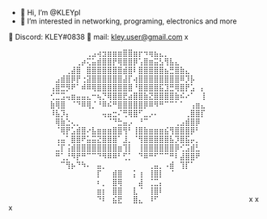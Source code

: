- 👋 Hi, I’m @KLEYpl
- 👀 I’m interested in networking, programing, electronics and more

📱  Discord: KLEY#0838
📧 mail: kley.user@gmail.com
x

⠀⠀⠀⠀⠀⠀⠀⠀⠀⠀⠀⠀⠀⠀⠀⢀⣠⢴⣲⣶⣶⣶⣿⣿⣶⡖⠲⢶⣦⣄⡀⠀⠀⠀⠀⠀⠀⠀⠀⠀⠀⠀⠀⠀⠀⠀
⠀⠀⠀⠀⠀⠀⠀⠀⠀⠀⠀⠀⠀⢀⡴⢍⣥⣾⣿⣿⡟⢿⣿⣿⡿⢡⣿⣶⣭⣣⢻⣧⣄⠀⠀⠀⠀⠀⠀⠀⠀⠀⠀⠀⠀⠀
⠀⠀⠀⠀⠀⠀⠀⠀⠀⠀⠀⢀⣼⣿⠀⣿⣿⣿⣿⣿⣿⣿⣾⣿⠇⣿⣿⣿⣿⣿⣦⣛⣿⣷⣄⠀⠀⠀⠀⠀⠀⠀⠀⠀⠀⠀
⠀⠀⠀⠀⠀⠀⠀⠀⠀⣠⣾⣿⡿⡟⢐⣽⣿⣿⣿⣿⣿⣿⣼⡏⢴⣿⣿⣿⣿⣿⣿⣿⣿⠿⡹⡧⠀⠀⠀⠀⠀⠀⠀⠀⠀⠀
⠀⠀⠀⠀⠀⠀⠀⠀⢠⣿⣛⡻⠟⠁⠾⠿⢿⣿⣿⣿⣿⣿⣿⣿⠘⣿⣿⣿⣿⣯⣹⣛⢿⣿⡟⣡⠀⡄⠀⠀⠀⠀⠀⠀⠀⠀
⠀⠀⠀⠀⠀⠀⠀⠀⢊⣉⣩⢤⣶⣤⣤⣄⠒⢦⡙⢿⣿⣿⣟⣴⣿⣿⣷⣝⣿⣿⣿⣿⣷⠮⠔⠁⠀⢸⠀⠀⠀⠀⠀⠀⠀⠀
⠀⠀⠀⠀⠀⠀⠀⠀⣷⢿⣿⠀⠈⠙⠿⢿⡈⠘⠿⠮⠛⣿⣿⣿⣿⣿⡿⠿⠻⠛⠉⠉⠁⠁⠀⢠⣶⣄⠀⠀⠀⠀⠀⠀⠀⠀
⠀⠀⠀⠀⠀⠀⠀⠀⠸⣧⡹⡄⠀⠀⠀⠀⠀⠀⢤⣤⣒⠌⢛⢿⣿⠋⣀⡠⠄⠀⠀⠀⠀⠀⢀⣿⣿⡏⠀⠀⠀⠀⠀⠀⠀⠀
⠀⠀⠀⠀⠀⠀⠀⠀⠀⢿⣷⣑⢄⡀⠀⠀⠀⠀⠀⠈⠙⣓⣤⡠⠀⠘⠉⠀⠀⠀⠀⠀⢀⣠⣾⣿⡿⠀⠀⠀⠀⠀⠀⠀⠀⠀
⠀⠀⠀⠀⠀⠀⠀⠀⠀⠈⢿⡟⣡⣾⣿⠔⣧⣶⣶⣶⣿⣿⢻⠃⢸⣿⣷⣶⣶⣶⣮⢻⣿⣿⣿⡿⠃⠀⠀⠀⠀⠀⠀⠀⠀⠀
⠀⠀⠀⠀⠀⠀⠀⠀⠀⢠⣤⠁⣿⣿⠟⣥⣭⣝⣿⣿⣿⠁⣸⡀⠈⢻⣿⣿⣿⣿⣿⣧⡹⣿⣯⡤⡀⠀⠀⠀⠀⠀⠀⠀⠀⠀
⠀⠀⠀⠀⠀⠀⠀⠀⠀⣈⡏⢨⣾⣿⣿⣿⣿⣿⣿⣿⣿⣶⢹⡇⠀⢸⣿⣿⣿⣿⣿⣿⡿⢊⣩⣾⣃⠀⠀⠀⠀⠀⠀⠀⠀⠀
⠀⠀⠀⠀⠀⠀⠀⠀⠀⠛⢁⡘⠻⡟⠛⠉⠉⠙⠻⠿⠿⠃⢋⡁⠀⠙⠿⠛⠋⠉⠉⠛⠇⣼⣿⣿⠟⠀⠀⠀⠀⠀⠀⠀⠀⠀
⠀⠀⠀⠀⠀⠀⠀⠀⠀⠀⠉⢻⡦⠙⠳⠄⠀⣤⡀⠀⠀⠀⠀⠀⠀⠀⠀⢀⣤⡀⠠⣾⠀⢹⡏⠁⠀⠀⠀⠀⠀⠀⠀⠀⠀⠀
⠀⠀⠀⠀⠀⠀⠀⠀⠀⠀⠀⠀⠀⠀⠀⠀⠀⡏⠀⠀⣾⣿⠀⠀⡅⢰⠀⢸⣿⡇⠀⠈⠀⠀⠀⠀⠀⠀⠀⠀⠀⠀⠀⠀⠀⠀
⠀⠀⠀⠀⠀⠀⠀⠀⠀⠀⠀⠀⠀⠀⠀⠀⠀⠆⡀⠀⣿⢿⠀⠀⠀⣼⠀⢈⣉⡄⠀⠀⠀⠀⠀⠀⠀⠀⠀⠀⠀⠀⠀⠀⠀⠀
⠀⠀⠀⠀⠀⠀⠀⠀⠀⠀⠀⠀⠀⠀⠀⠀⠀⣶⡆⠀⣿⣿⠀⠀⣇⠈⠀⢸⣿⠇⠀⠀⠀⠀⠀⠀⠀⠀⠀⠀⠀⠀⠀⠀⠀⠀
⠀⠀⠀⠀⠀⠀⠀⠀⠀⠀⠀⠀⠀⠀⠀⠀⠀⠙⠇⠀⣮⣟⠀⠀⣿⣄⠀⠸⠋⠀⠀⠀⠀⠀⠀⠀⠀⠀⠀⠀⠀⠀⠀⠀⠀⠀
x
x
x
